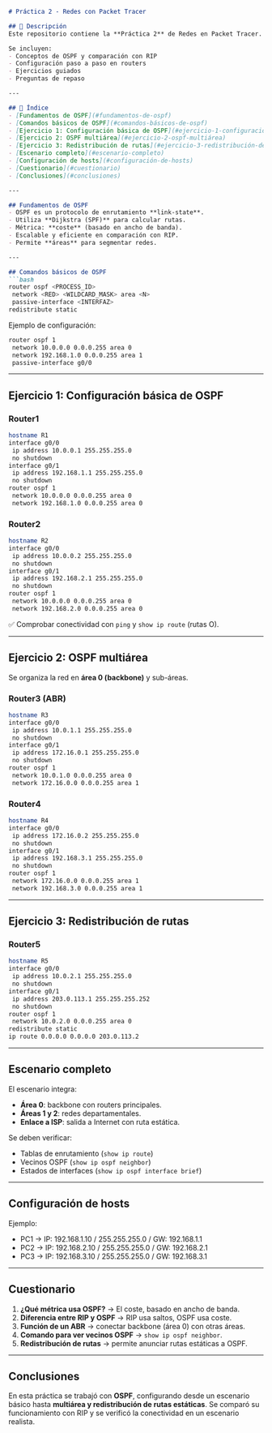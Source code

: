 ```markdown
# Práctica 2 - Redes con Packet Tracer

## 📖 Descripción
Este repositorio contiene la **Práctica 2** de Redes en Packet Tracer. En esta práctica se profundiza en la configuración de **enrutamiento dinámico**, especialmente en **OSPF**, así como en escenarios mixtos con rutas estáticas y protocolos dinámicos.

Se incluyen:
- Conceptos de OSPF y comparación con RIP
- Configuración paso a paso en routers
- Ejercicios guiados
- Preguntas de repaso

---

## 📌 Índice
- [Fundamentos de OSPF](#fundamentos-de-ospf)
- [Comandos básicos de OSPF](#comandos-básicos-de-ospf)
- [Ejercicio 1: Configuración básica de OSPF](#ejercicio-1-configuración-básica-de-ospf)
- [Ejercicio 2: OSPF multiárea](#ejercicio-2-ospf-multiárea)
- [Ejercicio 3: Redistribución de rutas](#ejercicio-3-redistribución-de-rutas)
- [Escenario completo](#escenario-completo)
- [Configuración de hosts](#configuración-de-hosts)
- [Cuestionario](#cuestionario)
- [Conclusiones](#conclusiones)

---

## Fundamentos de OSPF
- OSPF es un protocolo de enrutamiento **link-state**.
- Utiliza **Dijkstra (SPF)** para calcular rutas.
- Métrica: **coste** (basado en ancho de banda).
- Escalable y eficiente en comparación con RIP.
- Permite **áreas** para segmentar redes.

---

## Comandos básicos de OSPF
```bash
router ospf <PROCESS_ID>
 network <RED> <WILDCARD_MASK> area <N>
 passive-interface <INTERFAZ>
redistribute static
```

Ejemplo de configuración:
```bash
router ospf 1
 network 10.0.0.0 0.0.0.255 area 0
 network 192.168.1.0 0.0.0.255 area 1
 passive-interface g0/0
```

---

## Ejercicio 1: Configuración básica de OSPF
### Router1
```bash
hostname R1
interface g0/0
 ip address 10.0.0.1 255.255.255.0
 no shutdown
interface g0/1
 ip address 192.168.1.1 255.255.255.0
 no shutdown
router ospf 1
 network 10.0.0.0 0.0.0.255 area 0
 network 192.168.1.0 0.0.0.255 area 0
```

### Router2
```bash
hostname R2
interface g0/0
 ip address 10.0.0.2 255.255.255.0
 no shutdown
interface g0/1
 ip address 192.168.2.1 255.255.255.0
 no shutdown
router ospf 1
 network 10.0.0.0 0.0.0.255 area 0
 network 192.168.2.0 0.0.0.255 area 0
```

✅ Comprobar conectividad con `ping` y `show ip route` (rutas O).

---

## Ejercicio 2: OSPF multiárea
Se organiza la red en **área 0 (backbone)** y sub-áreas.

### Router3 (ABR)
```bash
hostname R3
interface g0/0
 ip address 10.0.1.1 255.255.255.0
 no shutdown
interface g0/1
 ip address 172.16.0.1 255.255.255.0
 no shutdown
router ospf 1
 network 10.0.1.0 0.0.0.255 area 0
 network 172.16.0.0 0.0.0.255 area 1
```

### Router4
```bash
hostname R4
interface g0/0
 ip address 172.16.0.2 255.255.255.0
 no shutdown
interface g0/1
 ip address 192.168.3.1 255.255.255.0
 no shutdown
router ospf 1
 network 172.16.0.0 0.0.0.255 area 1
 network 192.168.3.0 0.0.0.255 area 1
```

---

## Ejercicio 3: Redistribución de rutas
### Router5
```bash
hostname R5
interface g0/0
 ip address 10.0.2.1 255.255.255.0
 no shutdown
interface g0/1
 ip address 203.0.113.1 255.255.255.252
 no shutdown
router ospf 1
 network 10.0.2.0 0.0.0.255 area 0
redistribute static
ip route 0.0.0.0 0.0.0.0 203.0.113.2
```

---

## Escenario completo
El escenario integra:
- **Área 0**: backbone con routers principales.
- **Áreas 1 y 2**: redes departamentales.
- **Enlace a ISP**: salida a Internet con ruta estática.

Se deben verificar:
- Tablas de enrutamiento (`show ip route`)
- Vecinos OSPF (`show ip ospf neighbor`)
- Estados de interfaces (`show ip ospf interface brief`)

---

## Configuración de hosts
Ejemplo:
- PC1 → IP: 192.168.1.10 / 255.255.255.0 / GW: 192.168.1.1
- PC2 → IP: 192.168.2.10 / 255.255.255.0 / GW: 192.168.2.1
- PC3 → IP: 192.168.3.10 / 255.255.255.0 / GW: 192.168.3.1

---

## Cuestionario
1. **¿Qué métrica usa OSPF?** → El coste, basado en ancho de banda.
2. **Diferencia entre RIP y OSPF** → RIP usa saltos, OSPF usa coste.
3. **Función de un ABR** → conectar backbone (área 0) con otras áreas.
4. **Comando para ver vecinos OSPF** → `show ip ospf neighbor`.
5. **Redistribución de rutas** → permite anunciar rutas estáticas a OSPF.

---

## Conclusiones
En esta práctica se trabajó con **OSPF**, configurando desde un escenario básico hasta **multiárea y redistribución de rutas estáticas**. Se comparó su funcionamiento con RIP y se verificó la conectividad en un escenario realista.
```

